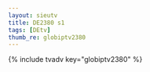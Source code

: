 ```yaml
--- 
layout: sieutv
title: DE2380 s1
tags: [DEtv]
thumb_re: globiptv2380
---
```

{% include tvadv key="globiptv2380" %} 
